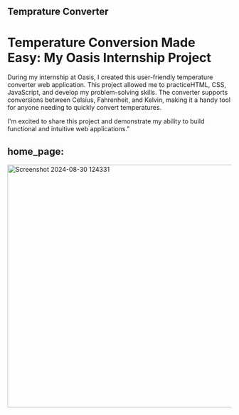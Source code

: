 ## Temprature Converter

# Temperature Conversion Made Easy: My Oasis Internship Project

During my internship at Oasis, I created this user-friendly temperature converter web application. This project allowed me to practiceHTML, CSS, JavaScript, and develop my problem-solving skills. The converter supports conversions between Celsius, Fahrenheit, and Kelvin, making it a handy tool for anyone needing to quickly convert temperatures.

I'm excited to share this project and demonstrate my ability to build functional and intuitive web applications."



## home_page:
<img width="545" alt="Screenshot 2024-08-30 124331" src="https://github.com/user-attachments/assets/8dd4f803-cca6-43f7-a133-95a6eec45e2d">
